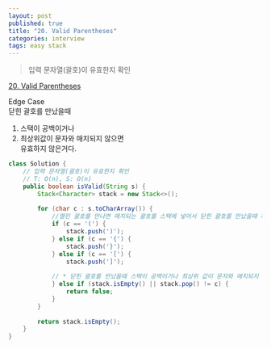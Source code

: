 ```yaml
---
layout: post
published: true
title: "20. Valid Parentheses"
categories: interview
tags: easy stack 
---
```


> 입력 문자열(괄호)이 유효한지 확인 

[20. Valid Parentheses](https://leetcode.com/problems/valid-parentheses/)

Edge Case  
닫힌 괄호를 만났을때 
1. 스택이 공백이거나 
2. 최상위값이 문자와 매치되지 않으면  
유효하지 않은거다.

```java
class Solution {
    // 입력 문자열(괄호)이 유효한지 확인 
    // T: O(n), S: O(n)
    public boolean isValid(String s) {
        Stack<Character> stack = new Stack<>();
        
        for (char c : s.toCharArray()) {
            //열린 괄호를 만나면 매치되는 괄호를 스택에 넣어서 닫힌 괄호를 만났을때 체크한다.
            if (c == '(') {
                stack.push(')');
            } else if (c == '{') {
                stack.push('}');
            } else if (c == '[') {
                stack.push(']');
                
            // * 닫힌 괄호를 만났을때 스택이 공백이거나 최상위 값이 문자와 매치되지 않으면 유효하지 않은거다.
            } else if (stack.isEmpty() || stack.pop() != c) {
                return false;
            }
        }
        
        return stack.isEmpty();
    }
}
```